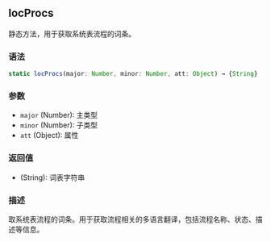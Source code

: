 ## locProcs

静态方法，用于获取系统表流程的词条。

### 语法

```typescript
static locProcs(major: Number, minor: Number, att: Object) → {String}
```

### 参数

- `major` (Number): 主类型
- `minor` (Number): 子类型
- `att` (Object): 属性

### 返回值

- (String): 词表字符串

### 描述

取系统表流程的词条。用于获取流程相关的多语言翻译，包括流程名称、状态、描述等信息。 